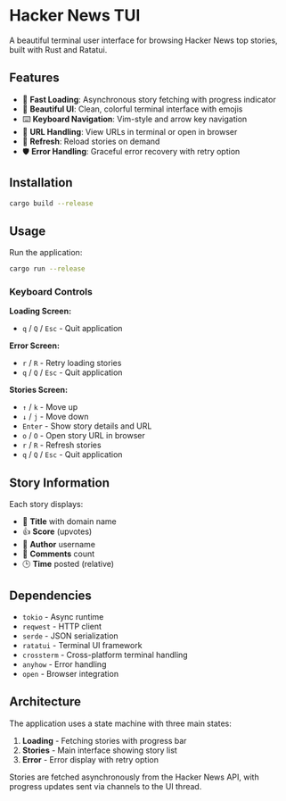 # Hacker News TUI

A beautiful terminal user interface for browsing Hacker News top stories, built with Rust and Ratatui.

## Features

- 🚀 **Fast Loading**: Asynchronous story fetching with progress indicator
- 🎨 **Beautiful UI**: Clean, colorful terminal interface with emojis
- ⌨️ **Keyboard Navigation**: Vim-style and arrow key navigation
- 🔗 **URL Handling**: View URLs in terminal or open in browser
- 🔄 **Refresh**: Reload stories on demand
- 🛡️ **Error Handling**: Graceful error recovery with retry option

## Installation

```bash
cargo build --release
```

## Usage

Run the application:
```bash
cargo run --release
```

### Keyboard Controls

**Loading Screen:**
- `q` / `Q` / `Esc` - Quit application

**Error Screen:**
- `r` / `R` - Retry loading stories
- `q` / `Q` / `Esc` - Quit application

**Stories Screen:**
- `↑` / `k` - Move up
- `↓` / `j` - Move down  
- `Enter` - Show story details and URL
- `o` / `O` - Open story URL in browser
- `r` / `R` - Refresh stories
- `q` / `Q` / `Esc` - Quit application

## Story Information

Each story displays:
- 📰 **Title** with domain name
- 👍 **Score** (upvotes)
- 👤 **Author** username
- 💬 **Comments** count
- 🕒 **Time** posted (relative)

## Dependencies

- `tokio` - Async runtime
- `reqwest` - HTTP client
- `serde` - JSON serialization
- `ratatui` - Terminal UI framework
- `crossterm` - Cross-platform terminal handling
- `anyhow` - Error handling
- `open` - Browser integration

## Architecture

The application uses a state machine with three main states:
1. **Loading** - Fetching stories with progress bar
2. **Stories** - Main interface showing story list
3. **Error** - Error display with retry option

Stories are fetched asynchronously from the Hacker News API, with progress updates sent via channels to the UI thread.